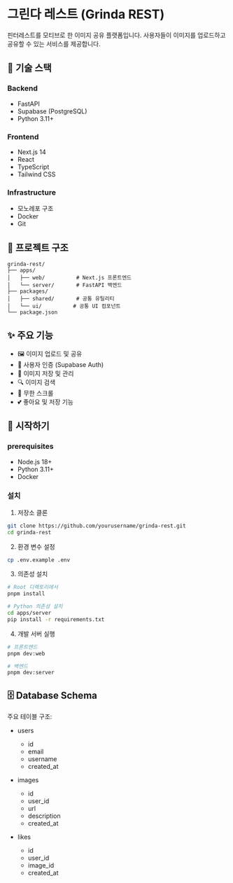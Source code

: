 # 그린다 레스트 (Grinda REST)

핀터레스트를 모티브로 한 이미지 공유 플랫폼입니다. 사용자들이 이미지를 업로드하고 공유할 수 있는 서비스를 제공합니다.

## 🚀 기술 스택

### Backend

- FastAPI
- Supabase (PostgreSQL)
- Python 3.11+

### Frontend

- Next.js 14
- React
- TypeScript
- Tailwind CSS

### Infrastructure

- 모노레포 구조
- Docker
- Git

## 📁 프로젝트 구조

```
grinda-rest/
├── apps/
│   ├── web/          # Next.js 프론트엔드
│   └── server/       # FastAPI 백엔드
├── packages/
│   ├── shared/       # 공통 유틸리티
│   └── ui/          # 공통 UI 컴포넌트
└── package.json
```

## ✨ 주요 기능

- 🖼️ 이미지 업로드 및 공유
- 👤 사용자 인증 (Supabase Auth)
- 💾 이미지 저장 및 관리
- 🔍 이미지 검색
- 💫 무한 스크롤
- 💕 좋아요 및 저장 기능

## 🚀 시작하기

### prerequisites

- Node.js 18+
- Python 3.11+
- Docker

### 설치

1. 저장소 클론

```bash
git clone https://github.com/yourusername/grinda-rest.git
cd grinda-rest
```

2. 환경 변수 설정

```bash
cp .env.example .env
```

3. 의존성 설치

```bash
# Root 디렉토리에서
pnpm install

# Python 의존성 설치
cd apps/server
pip install -r requirements.txt
```

4. 개발 서버 실행

```bash
# 프론트엔드
pnpm dev:web

# 백엔드
pnpm dev:server
```

## 🗄️ Database Schema

주요 테이블 구조:

- users

  - id
  - email
  - username
  - created_at

- images

  - id
  - user_id
  - url
  - description
  - created_at

- likes
  - id
  - user_id
  - image_id
  - created_at
